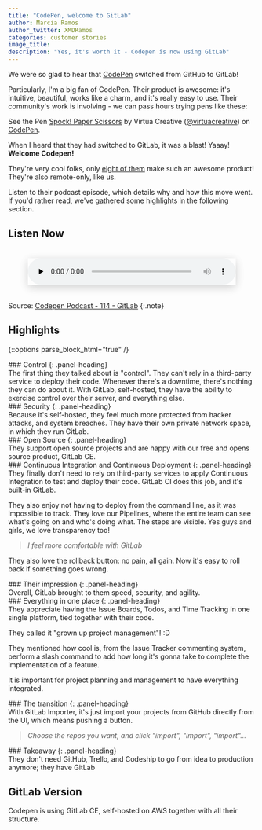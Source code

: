 ```yaml
---
title: "CodePen, welcome to GitLab"
author: Marcia Ramos
author_twitter: XMDRamos
categories: customer stories
image_title: 
description: "Yes, it's worth it - Codepen is now using GitLab"
---
```


We were so glad to hear that [CodePen] switched from GitHub to GitLab!

<!-- more -->

Particularly, I'm a big fan of CodePen. Their product is awesome: it's
intuitive, beautiful, works like a charm, and it's really easy to use.
Their community's work is involving - we can pass hours trying pens like these:

<p data-height="300" data-theme-id="23203" data-slug-hash="dNVaae" data-default-tab="js,result" data-user="virtuacreative" data-embed-version="2" data-pen-title="Spock! Paper Scissors" class="codepen">See the Pen <a href="http://codepen.io/virtuacreative/pen/dNVaae/">Spock! Paper Scissors</a> by Virtua Creative (<a href="http://codepen.io/virtuacreative">@virtuacreative</a>) on <a href="http://codepen.io">CodePen</a>.</p>
<script async src="https://production-assets.codepen.io/assets/embed/ei.js"></script>

When I heard that they had switched to GitLab, it was a blast! Yaaay! **Welcome Codepen!** <i class="fa fa-codepen" aria-hidden="true"></i>&nbsp;&nbsp;<i class="fa fa-gitlab" aria-hidden="true"></i>

They're very cool folks, only [eight of them][team]
make such an awesome product! They're also remote-only, like us.

Listen to their podcast episode, which details why and how this move went. If you'd rather read,
we've gathered some highlights in the following section.

## Listen Now

<figure>
  <audio class="shadow" preload="none" style="width: 100%;" controls="controls">
    <source type="audio/mpeg" src="http://media.blubrry.com/codepen_radio/p/codepen-podcast.s3.amazonaws.com/114.mp3?_=1">
    <a href="http://media.blubrry.com/codepen_radio/p/codepen-podcast.s3.amazonaws.com/114.mp3">http://media.blubrry.com/codepen_radio/p/codepen-podcast.s3.amazonaws.com/114.mp3</a>
  </audio>
</figure>

Source: [Codepen Podcast - 114 - GitLab](https://blog.codepen.io/2017/01/24/114-gitlab/)
{:.note}


## Highlights

{::options parse_block_html="true" /}

<div class="panel panel-gitlab-orange">
### <i class="fa fa-cog fa-fw" aria-hidden="true"></i> Control
{: .panel-heading}
<div class="panel-body">
The first thing they talked about is "control". They can't rely in a third-party service to deploy
their code. Whenever there's a downtime, there's nothing they can do about it. With GitLab, self-hosted,
they have the ability to exercise control over their server, and everything else.
</div>
</div>

<div class="panel panel-gitlab-purple">
### <i class="fa fa-lock fa-fw" aria-hidden="true"></i> Security
{: .panel-heading}
<div class="panel-body">
Because it's self-hosted, they feel much more protected from hacker attacks, and system breaches.
They have their own private network space, in which they run GitLab.
</div>
</div>

<div class="panel panel-gitlab-orange">
### <i class="fa fa-code fa-fw" aria-hidden="true"></i> Open Source
{: .panel-heading}
<div class="panel-body">
They support open source projects and are happy with our free and opens source product, GitLab CE.
</div>
</div>

<div class="panel panel-gitlab-purple">
### <i class="fa fa-refresh fa-fw" aria-hidden="true"></i> Continuous Integration and Continuous Deployment
{: .panel-heading}
<div class="panel-body">
They finally don't need to rely on third-party services to apply Continuous Integration to test and
deploy their code. GitLab CI does this job, and it's built-in GitLab.

They also enjoy not having to deploy from the command line, as it was impossible to track. They
love our Pipelines, where the entire team can see what's going on and who's doing what. The steps are visible.
Yes guys and girls, we love transparency too!

> _I feel more comfortable with GitLab_

They also love the rollback button: no pain, all gain. Now it's easy to roll back if something goes wrong.
</div>
</div>

<div class="panel panel-gitlab-orange">
### <i class="fa fa-heart-o fa-fw" aria-hidden="true"></i> Their impression
{: .panel-heading}
<div class="panel-body">
Overall, GitLab brought to them speed, security, and agility.
</div>
</div>

<div class="panel panel-gitlab-purple">
### <i class="fa fa-chain fa-fw" aria-hidden="true"></i> Everything in one place
{: .panel-heading}
<div class="panel-body">
They appreciate having the Issue Boards, Todos, and Time Tracking in one single
platform, tied together with their code.

They called it "grown up project management"! :D

They mentioned how cool is, from the Issue Tracker commenting system, perform a slash command
to add how long it's gonna take to complete the implementation of a feature.

It is important for project planning and management to have everything integrated.
</div>
</div>

<div class="panel panel-gitlab-orange">
### <i class="fa fa-heartbeat fa-fw" aria-hidden="true"></i> The transition
{: .panel-heading}
<div class="panel-body">
With GitLab Importer, it's just import your projects from GitHub directly from the UI, which means
pushing a button.

> _Choose the repos you want, and click "import", "import", "import"..._

</div>
</div>

<div class="panel panel-gitlab-purple">
### <i class="fa fa-check-square-o fa-fw" aria-hidden="true"></i> Takeaway
{: .panel-heading}
<div class="panel-body">
They don't need GitHub, Trello, and Codeship to go from idea to production anymore; they have GitLab
<i class="fa fa-heart gitlab-orange" aria-hidden="true"></i>
</div>
</div>

## GitLab Version

Codepen is using GitLab CE, self-hosted on AWS together with all their
structure. <!-- to be confirmed!! -->

<!-- identifiers -->

[Codepen]: http://codepen.io/
[team]: http://codepen.io/about/

<style>
h3 {
  margin-top: 0 !important;
  margin-bottom: 0 !important;
  font-size: 20px !important;
}
.shadow {
  box-shadow: 0 4px 18px 0 rgba(0, 0, 0, 0.1), 0 6px 20px 0 rgba(0, 0, 0, 0.09);
  margin-bottom: 20px;
  margin-top: 20px; }
}
</style>
